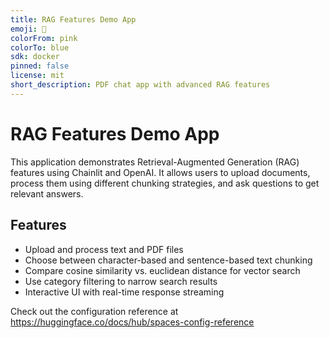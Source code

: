 ```yaml
---
title: RAG Features Demo App
emoji: 👀
colorFrom: pink
colorTo: blue
sdk: docker
pinned: false
license: mit
short_description: PDF chat app with advanced RAG features
---
```


# RAG Features Demo App

This application demonstrates Retrieval-Augmented Generation (RAG) features using Chainlit and OpenAI. It allows users to upload documents, process them using different chunking strategies, and ask questions to get relevant answers.

## Features

- Upload and process text and PDF files
- Choose between character-based and sentence-based text chunking
- Compare cosine similarity vs. euclidean distance for vector search
- Use category filtering to narrow search results
- Interactive UI with real-time response streaming

Check out the configuration reference at https://huggingface.co/docs/hub/spaces-config-reference
